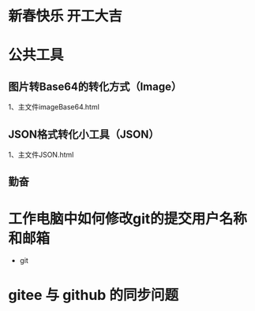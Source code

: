 # 新春快乐 开工大吉
# 公共工具

## 图片转Base64的转化方式（Image）

1、主文件imageBase64.html

## JSON格式转化小工具（JSON）

1、主文件JSON.html

## 勤奋

# 工作电脑中如何修改git的提交用户名称和邮箱
+ git 


# gitee 与 github 的同步问题




